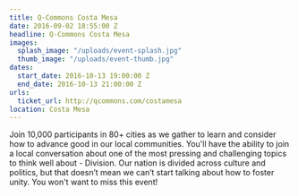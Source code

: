 ```yaml
---
title: Q-Commons Costa Mesa
date: 2016-09-02 18:55:00 Z
headline: Q-Commons Costa Mesa
images:
  splash_image: "/uploads/event-splash.jpg"
  thumb_image: "/uploads/event-thumb.jpg"
dates:
  start_date: 2016-10-13 19:00:00 Z
  end_date: 2016-10-13 21:00:00 Z
urls:
  ticket_url: http://qcommons.com/costamesa
location: Costa Mesa
---
```


Join 10,000 participants in 80+ cities as we gather to learn and consider how to advance good in our local communities. You'll have the ability to join a local conversation about one of the most pressing and challenging topics to think well about - Division. Our nation is divided across culture and politics, but that doesn’t mean we can’t start talking about how to foster unity. You won't want to miss this event!
